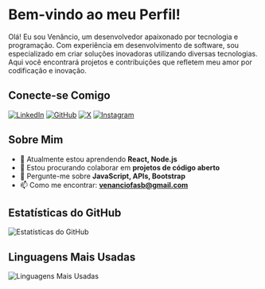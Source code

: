 # Bem-vindo ao meu Perfil!

Olá! Eu sou Venâncio, um desenvolvedor apaixonado por tecnologia e programação. Com experiência em desenvolvimento de software, sou especializado em criar soluções inovadoras utilizando diversas tecnologias. Aqui você encontrará projetos e contribuições que refletem meu amor por codificação e inovação.

## Conecte-se Comigo

[![LinkedIn](https://img.shields.io/badge/LinkedIn-0077B5?style=for-the-badge&logo=linkedin&logoColor=white)](https://www.linkedin.com/in/wallysson-ven%C3%A2ncio-9a9595282/)
[![GitHub](https://img.shields.io/badge/GitHub-181717?style=for-the-badge&logo=github&logoColor=white)](https://github.com/venas33)
[![X](https://img.shields.io/badge/X-1DA1F2?style=for-the-badge&logo=x&logoColor=white)](https://x.com/vennaci0)
[![Instagram](https://img.shields.io/badge/Instagram-E4405F?style=for-the-badge&logo=instagram&logoColor=white)](https://instagram.com/venanciowv)

## Sobre Mim

- 🌱 Atualmente estou aprendendo **React, Node.js**
- 👯 Estou procurando colaborar em **projetos de código aberto**
- 💬 Pergunte-me sobre **JavaScript, APIs, Bootstrap**
- 📫 Como me encontrar: **venanciofasb@gmail.com**

## Estatísticas do GitHub

![Estatísticas do GitHub](https://github-readme-stats.vercel.app/api?username=venas33&show_icons=true&theme=radical)

## Linguagens Mais Usadas

![Linguagens Mais Usadas](https://github-readme-stats.vercel.app/api/top-langs/?username=venas33&layout=compact&theme=radical)



